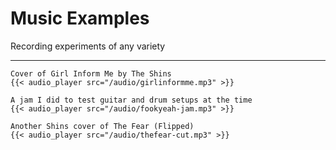 # Music Examples
Recording experiments of any variety

---

<div>

	Cover of Girl Inform Me by The Shins
	{{< audio_player src="/audio/girlinformme.mp3" >}}

	A jam I did to test guitar and drum setups at the time
	{{< audio_player src="/audio/fookyeah-jam.mp3" >}}

	Another Shins cover of The Fear (Flipped)
	{{< audio_player src="/audio/thefear-cut.mp3" >}}
	
</div>
